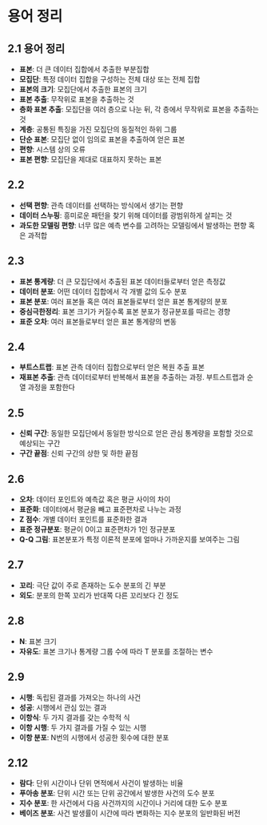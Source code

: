 # 용어 정리

## 2.1 용어 정리
- **표본**: 더 큰 데이터 집합에서 추출한 부분집합  
- **모집단**: 특정 데이터 집합을 구성하는 전체 대상 또는 전체 집합  
- **표본의 크기**: 모집단에서 추출한 표본의 크기  
- **표본 추출**: 무작위로 표본을 추출하는 것  
- **층화 표본 추출**: 모집단을 여러 층으로 나눈 뒤, 각 층에서 무작위로 표본을 추출하는 것  
- **계층**: 공통된 특징을 가진 모집단의 동질적인 하위 그룹  
- **단순 표본**: 모집단 없이 임의로 표본을 추출하여 얻은 표본  
- **편향**: 시스템 상의 오류  
- **표본 편향**: 모집단을 제대로 대표하지 못하는 표본  

## 2.2
- **선택 편향**: 관측 데이터를 선택하는 방식에서 생기는 편향  
- **데이터 스누핑**: 흥미로운 패턴을 찾기 위해 데이터를 광범위하게 살피는 것  
- **과도한 모델링 편향**: 너무 많은 예측 변수를 고려하는 모델링에서 발생하는 편향 혹은 과적합  

## 2.3
- **표본 통계량**: 더 큰 모집단에서 추출된 표본 데이터들로부터 얻은 측정값  
- **데이터 분포**: 어떤 데이터 집합에서 각 개별 값의 도수 분포  
- **표본 분포**: 여러 표본들 혹은 여러 표본들로부터 얻은 표본 통계량의 분포  
- **중심극한정리**: 표본 크기가 커질수록 표본 분포가 정규분포를 따르는 경향  
- **표준 오차**: 여러 표본들로부터 얻은 표본 통계량의 변동  

## 2.4
- **부트스트랩**: 표본 관측 데이터 집합으로부터 얻은 복원 추출 표본  
- **재표본 추출**: 관측 데이터로부터 반복해서 표본을 추출하는 과정. 부트스트랩과 순열 과정을 포함한다  

## 2.5
- **신뢰 구간**: 동일한 모집단에서 동일한 방식으로 얻은 관심 통계량을 포함할 것으로 예상되는 구간  
- **구간 끝점**: 신뢰 구간의 상한 및 하한 끝점  

## 2.6
- **오차**: 데이터 포인트와 예측값 혹은 평균 사이의 차이  
- **표준화**: 데이터에서 평균을 빼고 표준편차로 나누는 과정  
- **Z 점수**: 개별 데이터 포인트를 표준화한 결과  
- **표준 정규분포**: 평균이 0이고 표준편차가 1인 정규분포  
- **Q-Q 그림**: 표본분포가 특정 이론적 분포에 얼마나 가까운지를 보여주는 그림  

## 2.7
- **꼬리**: 극단 값이 주로 존재하는 도수 분포의 긴 부분  
- **외도**: 분포의 한쪽 꼬리가 반대쪽 다른 꼬리보다 긴 정도  

## 2.8
- **N**: 표본 크기  
- **자유도**: 표본 크기나 통계량 그룹 수에 따라 T 분포를 조절하는 변수  

## 2.9
- **시행**: 독립된 결과를 가져오는 하나의 사건  
- **성공**: 시행에서 관심 있는 결과  
- **이항식**: 두 가지 결과를 갖는 수학적 식  
- **이항 시행**: 두 가지 결과를 가질 수 있는 시행  
- **이항 분포**: N번의 시행에서 성공한 횟수에 대한 분포  

## 2.12
- **람다**: 단위 시간이나 단위 면적에서 사건이 발생하는 비율  
- **푸아송 분포**: 단위 시간 또는 단위 공간에서 발생한 사건의 도수 분포  
- **지수 분포**: 한 사건에서 다음 사건까지의 시간이나 거리에 대한 도수 분포  
- **베이즈 분포**: 사건 발생률이 시간에 따라 변화하는 지수 분포의 일반화된 버전  
